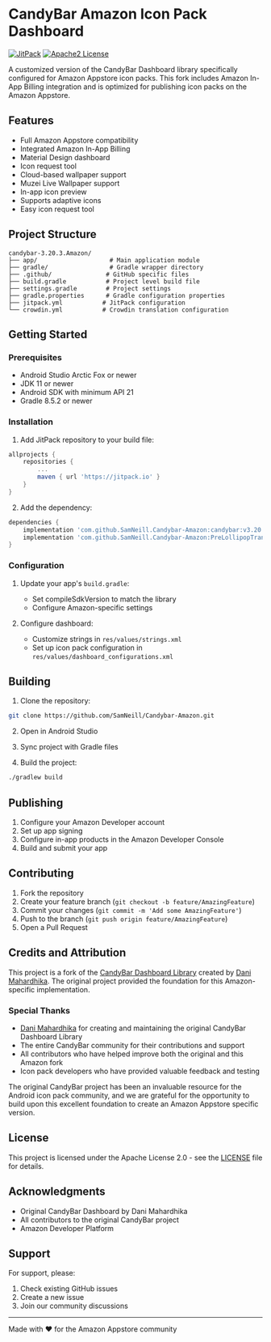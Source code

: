 # CandyBar Amazon Icon Pack Dashboard

[![JitPack](https://jitpack.io/v/SamNeill/Candybar-Amazon.svg)](https://jitpack.io/#SamNeill/Candybar-Amazon)
[![Apache2 License](https://img.shields.io/badge/License-Apache%202.0-blue.svg)](LICENSE)

A customized version of the CandyBar Dashboard library specifically configured for Amazon Appstore icon packs. This fork includes Amazon In-App Billing integration and is optimized for publishing icon packs on the Amazon Appstore.

## Features

- Full Amazon Appstore compatibility
- Integrated Amazon In-App Billing
- Material Design dashboard
- Icon request tool
- Cloud-based wallpaper support
- Muzei Live Wallpaper support
- In-app icon preview
- Supports adaptive icons
- Easy icon request tool

## Project Structure

```
candybar-3.20.3.Amazon/
├── app/                    # Main application module
├── gradle/                 # Gradle wrapper directory
├── .github/               # GitHub specific files
├── build.gradle           # Project level build file
├── settings.gradle        # Project settings
├── gradle.properties      # Gradle configuration properties
├── jitpack.yml           # JitPack configuration
└── crowdin.yml           # Crowdin translation configuration
```

## Getting Started

### Prerequisites

- Android Studio Arctic Fox or newer
- JDK 11 or newer
- Android SDK with minimum API 21
- Gradle 8.5.2 or newer

### Installation

1. Add JitPack repository to your build file:

```gradle
allprojects {
    repositories {
        ...
        maven { url 'https://jitpack.io' }
    }
}
```

2. Add the dependency:

```gradle
dependencies {
    implementation 'com.github.SamNeill.Candybar-Amazon:candybar:v3.20.3-amazon'
    implementation 'com.github.SamNeill.Candybar-Amazon:PreLollipopTransitions:v3.20.3-amazon'
}
```

### Configuration

1. Update your app's `build.gradle`:
   - Set compileSdkVersion to match the library
   - Configure Amazon-specific settings

2. Configure dashboard:
   - Customize strings in `res/values/strings.xml`
   - Set up icon pack configuration in `res/values/dashboard_configurations.xml`

## Building

1. Clone the repository:
```bash
git clone https://github.com/SamNeill/Candybar-Amazon.git
```

2. Open in Android Studio

3. Sync project with Gradle files

4. Build the project:
```bash
./gradlew build
```

## Publishing

1. Configure your Amazon Developer account
2. Set up app signing
3. Configure in-app products in the Amazon Developer Console
4. Build and submit your app

## Contributing

1. Fork the repository
2. Create your feature branch (`git checkout -b feature/AmazingFeature`)
3. Commit your changes (`git commit -m 'Add some AmazingFeature'`)
4. Push to the branch (`git push origin feature/AmazingFeature`)
5. Open a Pull Request

## Credits and Attribution

This project is a fork of the [CandyBar Dashboard Library](https://github.com/danimahardhika/candybar-library) created by [Dani Mahardhika](https://github.com/danimahardhika). The original project provided the foundation for this Amazon-specific implementation.

### Special Thanks

- [Dani Mahardhika](https://github.com/danimahardhika) for creating and maintaining the original CandyBar Dashboard Library
- The entire CandyBar community for their contributions and support
- All contributors who have helped improve both the original and this Amazon fork
- Icon pack developers who have provided valuable feedback and testing

The original CandyBar project has been an invaluable resource for the Android icon pack community, and we are grateful for the opportunity to build upon this excellent foundation to create an Amazon Appstore specific version.

## License

This project is licensed under the Apache License 2.0 - see the [LICENSE](LICENSE) file for details.

## Acknowledgments

- Original CandyBar Dashboard by Dani Mahardhika
- All contributors to the original CandyBar project
- Amazon Developer Platform

## Support

For support, please:
1. Check existing GitHub issues
2. Create a new issue
3. Join our community discussions

---
Made with ❤️ for the Amazon Appstore community
